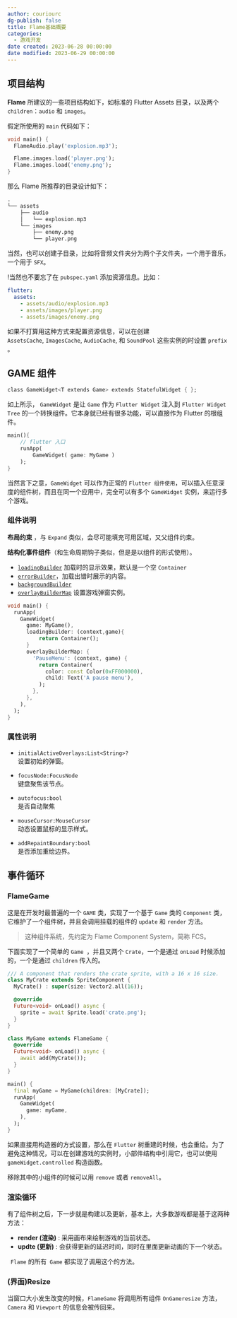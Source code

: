 ```yaml
---
author: couriourc
dg-publish: false
title: Flame基础概要
categories:
  - 游戏开发
date created: 2023-06-28 00:00:00
date modified: 2023-06-29 00:00:00
---
```


## 项目结构

**Flame** 所建议的一些项目结构如下，如标准的 Flutter Assets 目录，以及两个 `children`：`audio` 和 ` images `。

假定所使用的 `main` 代码如下：

```dart
void main() {
  FlameAudio.play('explosion.mp3');

  Flame.images.load('player.png');
  Flame.images.load('enemy.png');
}
```

那么 Flame 所推荐的目录设计如下：

```txt
.
└── assets
    ├── audio
    │   └── explosion.mp3
    └── images
        ├── enemy.png
        └── player.png
```

当然，也可以创建子目录，比如将音频文件夹分为两个子文件夹，一个用于音乐，一个用于 `SFX`。

!当然也不要忘了在 `pubspec.yaml` 添加资源信息。比如：

```yaml
flutter:
  assets:
    - assets/audio/explosion.mp3
    - assets/images/player.png
    - assets/images/enemy.png
```

如果不打算用这种方式来配置资源信息，可以在创建 `AssetsCache`, `ImagesCache`, `AudioCache`, 和 `SoundPool` 这些实例的时设置 `prefix` 。

## GAME 组件

```dart
class GameWidget<T extends Game> extends StatefulWidget { }; 
```

如上所示， `GameWidget` 是让 `Game` 作为 `Flutter Widget` 注入到 `Flutter Widget Tree` 的一个转换组件。它本身就已经有很多功能，可以直接作为 Flutter 的根组件。

```dart
main(){
	// flutter 入口
	runApp(
		GameWidget( game: MyGame )
	);
}
```

当然言下之意，`GameWidget` 可以作为正常的 `Flutter 组件使用`，可以插入任意深度的组件树，而且在同一个应用中，完全可以有多个 `GameWidget` 实例，来运行多个游戏。

### 组件说明

**布局约束** ，与 `Expand` 类似，会尽可能填充可用区域，又父组件约束。

**结构化事件组件**（和生命周期钩子类似，但是是以组件的形式使用）。

* [`loadingBuilder`](https://docs.flame-engine.org/latest/flame/game_widget.html#GameWidget-loadingBuilder) 加载时的显示效果，默认是一个空 `Container`
* [`errorBuilder`](https://docs.flame-engine.org/latest/flame/game_widget.html#GameWidget-errorBuilder)，加载出错时展示的内容。
* [`backgroundBuilder`](https://docs.flame-engine.org/latest/flame/game_widget.html#GameWidget-backgroundBuilder)
* [`overlayBuilderMap`](https://docs.flame-engine.org/latest/flame/game_widget.html#GameWidget-overlayBuilderMap) 设置游戏弹窗实例。

```dart
void main() {
  runApp(
    GameWidget(
      game: MyGame(),
      loadingBuilder: (context,game){
	      return Container();
      }
      overlayBuilderMap: {
        'PauseMenu': (context, game) {
          return Container(
            color: const Color(0xFF000000),
            child: Text('A pause menu'),
          );
        },
      },
    ),
  );
}
```

### 属性说明

* `initialActiveOverlays:List<String>?`  
设置初始的弹窗。  

* `focusNode:FocusNode`  
键盘聚焦该节点。  

* `autofocus:bool`  
是否自动聚焦  

* `mouseCursor:MouseCursor`  
动态设置鼠标的显示样式。  

* `addRepaintBoundary:bool`  
是否添加重绘边界。

## 事件循环

### FlameGame

这是在开发时最普遍的一个 `GAME` 类，实现了一个基于 `Game` 类的 `Component` 类，它维护了一个组件树，并且会调用挂载的组件的 `update` 和 `render` 方法。

> 这种组件系统，先约定为 Flame Component System，简称 FCS。

下面实现了一个简单的 `Game `，并且又两个 `Crate`，一个是通过 `onLoad` 时候添加的，一个是通过 `children` 传入的。

```dart
/// A component that renders the crate sprite, with a 16 x 16 size.
class MyCrate extends SpriteComponent {
  MyCrate() : super(size: Vector2.all(16));

  @override
  Future<void> onLoad() async {
    sprite = await Sprite.load('crate.png');
  }
}

class MyGame extends FlameGame {
  @override
  Future<void> onLoad() async {
    await add(MyCrate());
  }
}

main() {
  final myGame = MyGame(children: [MyCrate]);
  runApp(
    GameWidget(
      game: myGame,
    ),
  );
}
```

如果直接用构造器的方式设置，那么在 `Flutter` 树重建的时候，也会重绘。为了避免这种情况，可以在创建游戏的实例时，小部件结构中引用它，也可以使用 `gameWidget.controlled` 构造函数。

移除其中的小组件的时候可以用 `remove` 或者 `removeAll`。

### 渲染循环

有了组件树之后，下一步就是构建以及更新，基本上，大多数游戏都是基于这两种方法：

* **render (渲染)** : 采用画布来绘制游戏的当前状态。
* **updte (更新)** : 会获得更新的延迟时间，同时在里面更新动画的下一个状态。

` Flame` 的所有` Game` 都实现了调用这个的方法。

### (界面)Resize

当窗口大小发生改变的时候，`FlameGame` 将调用所有组件 `OnGameresize` 方法， `Camera` 和 `Viewport` 的信息会被传回来。
